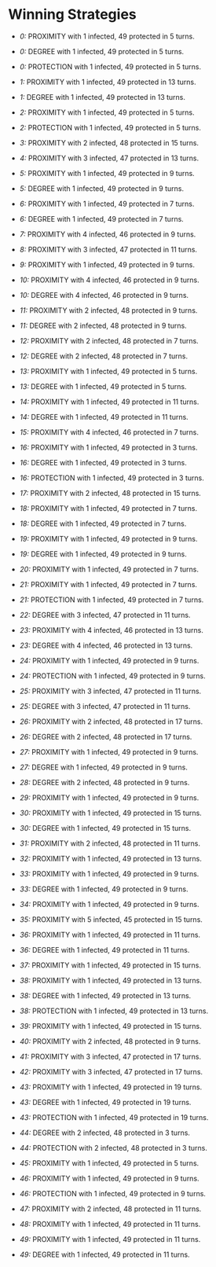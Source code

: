 # Winning Strategies

* _0:_ PROXIMITY with 1 infected, 49 protected in 5 turns.


* _0:_ DEGREE with 1 infected, 49 protected in 5 turns.


* _0:_ PROTECTION with 1 infected, 49 protected in 5 turns.


* _1:_ PROXIMITY with 1 infected, 49 protected in 13 turns.


* _1:_ DEGREE with 1 infected, 49 protected in 13 turns.


* _2:_ PROXIMITY with 1 infected, 49 protected in 5 turns.


* _2:_ PROTECTION with 1 infected, 49 protected in 5 turns.


* _3:_ PROXIMITY with 2 infected, 48 protected in 15 turns.


* _4:_ PROXIMITY with 3 infected, 47 protected in 13 turns.


* _5:_ PROXIMITY with 1 infected, 49 protected in 9 turns.


* _5:_ DEGREE with 1 infected, 49 protected in 9 turns.


* _6:_ PROXIMITY with 1 infected, 49 protected in 7 turns.


* _6:_ DEGREE with 1 infected, 49 protected in 7 turns.


* _7:_ PROXIMITY with 4 infected, 46 protected in 9 turns.


* _8:_ PROXIMITY with 3 infected, 47 protected in 11 turns.


* _9:_ PROXIMITY with 1 infected, 49 protected in 9 turns.


* _10:_ PROXIMITY with 4 infected, 46 protected in 9 turns.


* _10:_ DEGREE with 4 infected, 46 protected in 9 turns.


* _11:_ PROXIMITY with 2 infected, 48 protected in 9 turns.


* _11:_ DEGREE with 2 infected, 48 protected in 9 turns.


* _12:_ PROXIMITY with 2 infected, 48 protected in 7 turns.


* _12:_ DEGREE with 2 infected, 48 protected in 7 turns.


* _13:_ PROXIMITY with 1 infected, 49 protected in 5 turns.


* _13:_ DEGREE with 1 infected, 49 protected in 5 turns.


* _14:_ PROXIMITY with 1 infected, 49 protected in 11 turns.


* _14:_ DEGREE with 1 infected, 49 protected in 11 turns.


* _15:_ PROXIMITY with 4 infected, 46 protected in 7 turns.


* _16:_ PROXIMITY with 1 infected, 49 protected in 3 turns.


* _16:_ DEGREE with 1 infected, 49 protected in 3 turns.


* _16:_ PROTECTION with 1 infected, 49 protected in 3 turns.


* _17:_ PROXIMITY with 2 infected, 48 protected in 15 turns.


* _18:_ PROXIMITY with 1 infected, 49 protected in 7 turns.


* _18:_ DEGREE with 1 infected, 49 protected in 7 turns.


* _19:_ PROXIMITY with 1 infected, 49 protected in 9 turns.


* _19:_ DEGREE with 1 infected, 49 protected in 9 turns.


* _20:_ PROXIMITY with 1 infected, 49 protected in 7 turns.


* _21:_ PROXIMITY with 1 infected, 49 protected in 7 turns.


* _21:_ PROTECTION with 1 infected, 49 protected in 7 turns.


* _22:_ DEGREE with 3 infected, 47 protected in 11 turns.


* _23:_ PROXIMITY with 4 infected, 46 protected in 13 turns.


* _23:_ DEGREE with 4 infected, 46 protected in 13 turns.


* _24:_ PROXIMITY with 1 infected, 49 protected in 9 turns.


* _24:_ PROTECTION with 1 infected, 49 protected in 9 turns.


* _25:_ PROXIMITY with 3 infected, 47 protected in 11 turns.


* _25:_ DEGREE with 3 infected, 47 protected in 11 turns.


* _26:_ PROXIMITY with 2 infected, 48 protected in 17 turns.


* _26:_ DEGREE with 2 infected, 48 protected in 17 turns.


* _27:_ PROXIMITY with 1 infected, 49 protected in 9 turns.


* _27:_ DEGREE with 1 infected, 49 protected in 9 turns.


* _28:_ DEGREE with 2 infected, 48 protected in 9 turns.


* _29:_ PROXIMITY with 1 infected, 49 protected in 9 turns.


* _30:_ PROXIMITY with 1 infected, 49 protected in 15 turns.


* _30:_ DEGREE with 1 infected, 49 protected in 15 turns.


* _31:_ PROXIMITY with 2 infected, 48 protected in 11 turns.


* _32:_ PROXIMITY with 1 infected, 49 protected in 13 turns.


* _33:_ PROXIMITY with 1 infected, 49 protected in 9 turns.


* _33:_ DEGREE with 1 infected, 49 protected in 9 turns.


* _34:_ PROXIMITY with 1 infected, 49 protected in 9 turns.


* _35:_ PROXIMITY with 5 infected, 45 protected in 15 turns.


* _36:_ PROXIMITY with 1 infected, 49 protected in 11 turns.


* _36:_ DEGREE with 1 infected, 49 protected in 11 turns.


* _37:_ PROXIMITY with 1 infected, 49 protected in 15 turns.


* _38:_ PROXIMITY with 1 infected, 49 protected in 13 turns.


* _38:_ DEGREE with 1 infected, 49 protected in 13 turns.


* _38:_ PROTECTION with 1 infected, 49 protected in 13 turns.


* _39:_ PROXIMITY with 1 infected, 49 protected in 15 turns.


* _40:_ PROXIMITY with 2 infected, 48 protected in 9 turns.


* _41:_ PROXIMITY with 3 infected, 47 protected in 17 turns.


* _42:_ PROXIMITY with 3 infected, 47 protected in 17 turns.


* _43:_ PROXIMITY with 1 infected, 49 protected in 19 turns.


* _43:_ DEGREE with 1 infected, 49 protected in 19 turns.


* _43:_ PROTECTION with 1 infected, 49 protected in 19 turns.


* _44:_ DEGREE with 2 infected, 48 protected in 3 turns.


* _44:_ PROTECTION with 2 infected, 48 protected in 3 turns.


* _45:_ PROXIMITY with 1 infected, 49 protected in 5 turns.


* _46:_ PROXIMITY with 1 infected, 49 protected in 9 turns.


* _46:_ PROTECTION with 1 infected, 49 protected in 9 turns.


* _47:_ PROXIMITY with 2 infected, 48 protected in 11 turns.


* _48:_ PROXIMITY with 1 infected, 49 protected in 11 turns.


* _49:_ PROXIMITY with 1 infected, 49 protected in 11 turns.


* _49:_ DEGREE with 1 infected, 49 protected in 11 turns.


